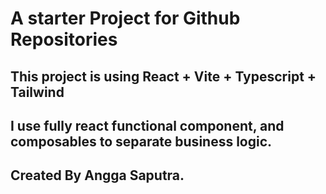 #  A starter Project for Github Repositories

## This project is using React + Vite + Typescript + Tailwind

## I use fully react functional component, and composables to separate business logic. 

## Created By Angga Saputra.
